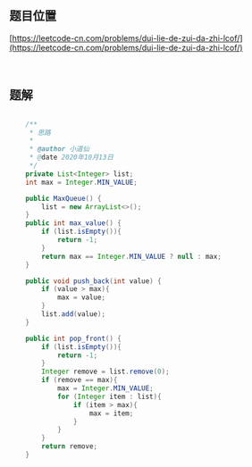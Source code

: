 ## 题目位置

[https://leetcode-cn.com/problems/dui-lie-de-zui-da-zhi-lcof/](https://leetcode-cn.com/problems/dui-lie-de-zui-da-zhi-lcof/)

<br/>

## 题解


```java

    /**
     * 思路
     *
     * @author 小道仙
     * @date 2020年10月13日
     */
    private List<Integer> list;
    int max = Integer.MIN_VALUE;

    public MaxQueue() {
        list = new ArrayList<>();
    }
    public int max_value() {
        if (list.isEmpty()){
            return -1;
        }
        return max == Integer.MIN_VALUE ? null : max;
    }

    public void push_back(int value) {
        if (value > max){
            max = value;
        }
        list.add(value);
    }

    public int pop_front() {
        if (list.isEmpty()){
            return -1;
        }
        Integer remove = list.remove(0);
        if (remove == max){
            max = Integer.MIN_VALUE;
            for (Integer item : list){
                if (item > max){
                    max = item;
                }
            }
        }
        return remove;
    }


```